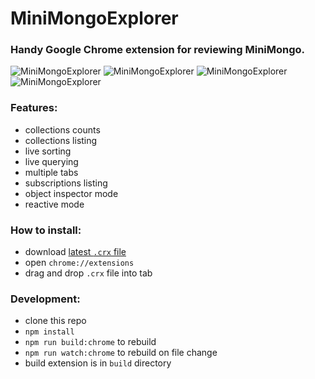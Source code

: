 # MiniMongoExplorer

### Handy Google Chrome extension for reviewing MiniMongo.

![MiniMongoExplorer](https://raw.githubusercontent.com/radekmie/MiniMongoExplorer/master/binary/MiniMongoExplorer-1.png)
![MiniMongoExplorer](https://raw.githubusercontent.com/radekmie/MiniMongoExplorer/master/binary/MiniMongoExplorer-2.png)
![MiniMongoExplorer](https://raw.githubusercontent.com/radekmie/MiniMongoExplorer/master/binary/MiniMongoExplorer-3.png)
![MiniMongoExplorer](https://raw.githubusercontent.com/radekmie/MiniMongoExplorer/master/binary/MiniMongoExplorer-4.png)

### Features:

- collections counts
- collections listing
- live sorting
- live querying
- multiple tabs
- subscriptions listing
- object inspector mode
- reactive mode

### How to install:

- download [latest `.crx` file](https://raw.githubusercontent.com/radekmie/MiniMongoExplorer/master/binary/MiniMongoExplorer-0.8.1.crx)
- open `chrome://extensions`
- drag and drop `.crx` file into tab


### Development:

- clone this repo
- `npm install`
- `npm run build:chrome` to rebuild
- `npm run watch:chrome` to rebuild on file change
- build extension is in `build` directory
